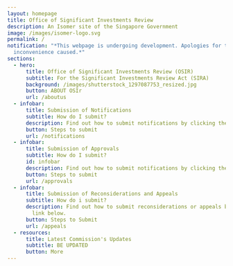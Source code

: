 ```yaml
---
layout: homepage
title: Office of Significant Investments Review
description: An Isomer site of the Singapore Government
image: /images/isomer-logo.svg
permalink: /
notification: "*This webpage is undergoing development. Apologies for the
  inconvenience caused.*"
sections:
  - hero:
      title: Office of Significant Investments Review (OSIR)
      subtitle: For the Significant Investments Review Act (SIRA)
      background: /images/shutterstock_1297087753_resized.jpg
      button: ABOUT OSIr
      url: /aboutus
  - infobar:
      title: Submission of Notifications
      subtitle: How do I submit?
      description: Find out how to submit notifications by clicking the link below.
      button: Steps to submit
      url: /notifications
  - infobar:
      title: Submission of Approvals
      subtitle: How do I submit?
      id: infobar
      description: Find out how to submit notifications by clicking the link below.
      button: Steps to submit
      url: /approvals
  - infobar:
      title: Submission of Reconsiderations and Appeals
      subtitle: How do i submit?
      description: Find out how to submit reconsiderations or appeals by clicking the
        link below.
      button: Steps to Submit
      url: /appeals
  - resources:
      title: Latest Commission's Updates
      subtitle: BE UPDATED
      button: More
---
```

